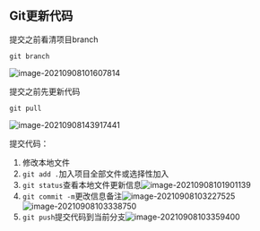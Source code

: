 ## Git更新代码

提交之前看清项目branch

`git branch`

![image-20210908101607814](C:\Users\NINGMEI\AppData\Roaming\Typora\typora-user-images\image-20210908101607814.png)

提交之前先更新代码

`git pull`

![image-20210908143917441](C:\Users\NINGMEI\AppData\Roaming\Typora\typora-user-images\image-20210908143917441.png)

提交代码：

1. 修改本地文件
2. `git add .`加入项目全部文件或选择性加入
3. `git status`查看本地文件更新信息![image-20210908101901139](C:\Users\NINGMEI\AppData\Roaming\Typora\typora-user-images\image-20210908101901139.png)
4. `git commit -m`更改信息备注![image-20210908103227525](C:\Users\NINGMEI\AppData\Roaming\Typora\typora-user-images\image-20210908103227525.png)![image-20210908103338750](C:\Users\NINGMEI\AppData\Roaming\Typora\typora-user-images\image-20210908103338750.png)
5. `git push`提交代码到当前分支![image-20210908103359400](C:\Users\NINGMEI\AppData\Roaming\Typora\typora-user-images\image-20210908103359400.png)

